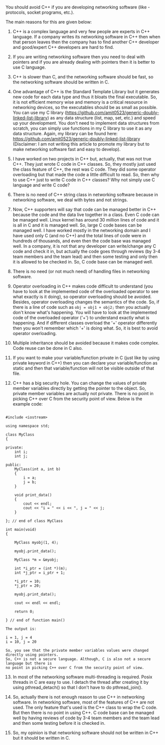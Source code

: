 You should avoid C++ if you are developing networking software (like - protocols, socket programs, etc.).

The main reasons for this are given below:

1. C++ is a complex language and very few people are experts in C++ language. If a company writes its networking software in C++ then when that person leaves then the company has to find another C++ developer and good/expert C++ developers are hard to find.

2. If you are writing networking software then you need to deal with pointers and if you are already dealing with pointers then it is better to use C language.

3. C++ is slower than C, and the networking software should be fast, so the networking software should be written in C.

4. One advantage of C++ is the Standard Template Library but it generates new code for each data type and thus it bloats the final executable. So, it is not efficient memory wise and memory is a critical resource in networking devices, so the executables should be as small as possible. You can use my C library (https://github.com/amit0523/generic-doubly-linked-list-library) as any data structure (list, map, set, etc.) and speed up your development. You don't need to implement data structures from scratch, you can simply use functions in my C library to use it as any data structure. Again, my library can be found here: https://github.com/amit0523/generic-doubly-linked-list-library (Disclaimer: I am not writing this article to promote my library but to make networking software fast and easy to develop).

5. I have worked on two projects in C++ but, actually, that was not true C++. They just wrote C code in C++ classes. So, they mostly just used the class feature of C++, the rest was C code. They did some operator overloading but that made the code a little difficult to read. So, then why to use C++ just to write C code in C++ classes? Why not simply use C language and write C code?

6. There is no need of C++ string class in networking software because in networking software, we deal with bytes and not strings.

7. Now, C++ supporters will say that code can be managed better in C++ because the code and the data live together in a class. Even C code can be managed well. Linux kernel has around 30 million lines of code and it is all in C and it is managed well. So, large C code bases can be managed well. I have worked mostly in the networking domain and I have used only C (and no C++) and the total lines of code were in hundreds of thousands, and even then the code base was managed well. In a company, it is not that any developer can write/change any C code and check it in, but actually the code goes through reviews (by 3-4 team members and the team lead) and then some testing and only then it is allowed to be checked in. So, C code base can be managed well.

8. There is no need (or not much need) of handling files in networking software.

9. Operator overloading in C++ makes code difficult to understand (you have to look at the implemented code of the overloaded operator to see what exactly is it doing), so operator overloading should be avoided. Besides, operator overloading changes the semantics of the code. So, if there is a line of code such as ```obj = obj1 + obj2;``` then you actually don't know what's happening. You will have to look at the implemented code of the overloaded operator ('+') to understand exactly what is happening. And if different classes overload the '+' operator differently then you won't remember which '+' is doing what. So, it is best to avoid operator overloading.

10. Multiple inheritance should be avoided because it makes code complex. Code reuse can be done in C also.

11. If you want to make your variable/function private in C (just like by using private keyword in C++) then you can declare your variable/function as static and then that variable/function will not be visible outside of that file.

12. C++ has a big security hole. You can change the values of private member variables directly by getting the pointer to the object. So, private member variables are actually not private. There is no point in picking C++ over C from the security point of view. Below is the example code:
```

#include <iostream>

using namespace std;

class MyClass
{

private:
    int i;
    int j;

public:
    MyClass(int a, int b)
    {
        i = a;
        j = b;
    }

    void print_data()
    {
        cout << endl;
        cout << "i = " << i << ", j = " << j;
    }

}; // end of class MyClass

int main(void)
{

    MyClass myobj(1, 4);

    myobj.print_data();

    MyClass *m = &myobj;
    
    int *i_ptr = (int *)(m);
    int *j_ptr = i_ptr + 1;

    *i_ptr = 10;
    *j_ptr = 20;

    myobj.print_data();

    cout << endl << endl;

    return 0;

} // end of function main()

The output is:

i = 1, j = 4
i = 10, j = 20

So, you see that the private member variables values were changed directly using pointers.
So, C++ is not a secure language. Although, C is also not a secure language but there is
no point in picking C++ over C from the security point of view.

```

13. In most of the networking software multi-threading is required. Posix threads in C are easy to use. I detach the thread after creating it by using pthread_detach() so that I don't have to do pthread_join().

14. So, actually there is not enough reason to use C++ in networking software. In networking software, most of the features of C++ are not used. The only feature that's used is the C++ class to wrap the C code. But then there is no point in using C++. C code base can be managed well by having reviews of code by 3-4 team members and the team lead and then some testing before it is checked in.

15. So, my opinion is that networking software should not be written in C++ but it should be written in C.
